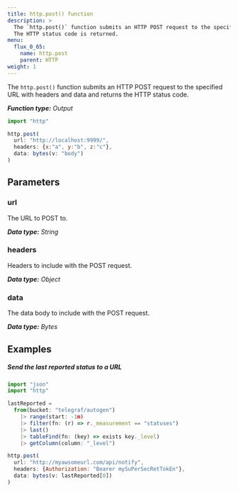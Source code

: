 ```yaml
---
title: http.post() function
description: >
  The `http.post()` function submits an HTTP POST request to the specified URL with headers and data.
  The HTTP status code is returned.
menu:
  flux_0_65:
    name: http.post
    parent: HTTP
weight: 1
---
```


The `http.post()` function submits an HTTP POST request to the specified URL with
headers and data and returns the HTTP status code.

_**Function type:** Output_

```js
import "http"

http.post(
  url: "http://localhost:9999/",
  headers: {x:"a", y:"b", z:"c"},
  data: bytes(v: "body")
)
```

## Parameters

### url
The URL to POST to.

_**Data type:** String_

### headers
Headers to include with the POST request.

_**Data type:** Object_

### data
The data body to include with the POST request.

_**Data type:** Bytes_

## Examples

##### Send the last reported status to a URL
```js
import "json"
import "http"

lastReported =
  from(bucket: "telegraf/autogen")
    |> range(start: -1m)
    |> filter(fn: (r) => r._measurement == "statuses")
    |> last()
    |> tableFind(fn: (key) => exists key._level)
    |> getColumn(column: "_level")

http.post(
  url: "http://myawsomeurl.com/api/notify",
  headers: {Authorization: "Bearer mySuPerSecRetTokEn"},
  data: bytes(v: lastReported[0])
)
```
